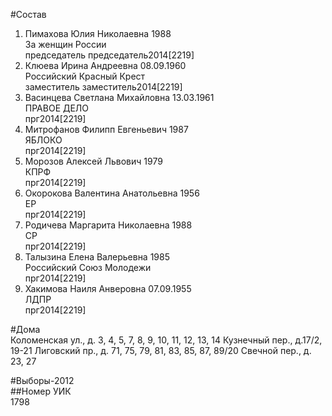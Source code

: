 #Состав  
1. Пимахова Юлия Николаевна 1988  
    За женщин России  
    председатель председатель2014[2219]  
2. Клюева Ирина Андреевна 08.09.1960  
    Российский Красный Крест  
    заместитель заместитель2014[2219]  
3. Васинцева Светлана Михайловна 13.03.1961  
    ПРАВОЕ ДЕЛО  
    прг2014[2219]  
4. Митрофанов Филипп Евгеньевич 1987  
    ЯБЛОКО  
    прг2014[2219]  
5. Морозов Алексей Львович 1979  
    КПРФ  
    прг2014[2219]  
6. Окорокова Валентина Анатольевна 1956  
    ЕР  
    прг2014[2219]  
7. Родичева Маргарита Николаевна 1988  
    СР  
    прг2014[2219]  
8. Талызина Елена Валерьевна 1985  
    Российский Союз Молодежи  
    прг2014[2219]  
9. Хакимова Наиля Анверовна 07.09.1955  
    ЛДПР  
    прг2014[2219]  
  
#Дома  
Коломенская ул., д. 3, 4, 5, 7, 8, 9, 10, 11, 12, 13, 14 Кузнечный пер., д.17/2, 19-21 Лиговский пр., д. 71, 75, 79, 81, 83, 85, 87, 89/20 Свечной пер., д. 23, 27  
  
#Выборы-2012  
##Номер УИК  
1798  
